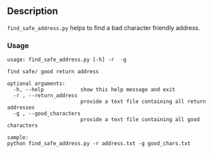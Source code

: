 ## Description

`find_safe_address.py` helps to find a bad character friendly address.

### Usage

```
usage: find_safe_address.py [-h] -r  -g

find safe/ good return address

optional arguments:
  -h, --help            show this help message and exit
  -r , --return_address 
                        provide a text file containing all return addresses
  -g , --good_characters 
                        provide a text file containing all good characters

sample:
python find_safe_address.py -r address.txt -g good_chars.txt
```

 



